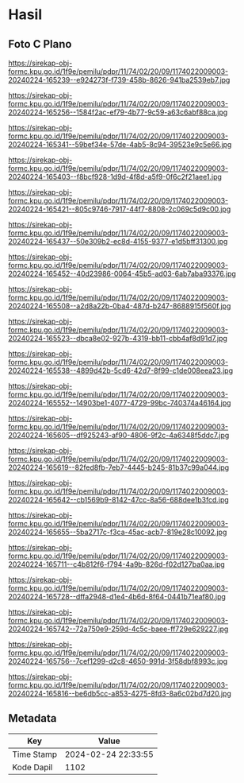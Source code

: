 # Hasil

## Foto C Plano

https://sirekap-obj-formc.kpu.go.id/1f9e/pemilu/pdpr/11/74/02/20/09/1174022009003-20240224-165239--e924273f-f739-458b-8626-941ba2539eb7.jpg

https://sirekap-obj-formc.kpu.go.id/1f9e/pemilu/pdpr/11/74/02/20/09/1174022009003-20240224-165256--1584f2ac-ef79-4b77-9c59-a63c6abf88ca.jpg

https://sirekap-obj-formc.kpu.go.id/1f9e/pemilu/pdpr/11/74/02/20/09/1174022009003-20240224-165341--59bef34e-57de-4ab5-8c94-39523e9c5e66.jpg

https://sirekap-obj-formc.kpu.go.id/1f9e/pemilu/pdpr/11/74/02/20/09/1174022009003-20240224-165403--f8bcf928-1d9d-4f8d-a5f9-0f6c2f21aee1.jpg

https://sirekap-obj-formc.kpu.go.id/1f9e/pemilu/pdpr/11/74/02/20/09/1174022009003-20240224-165421--805c9746-7917-44f7-8808-2c069c5d9c00.jpg

https://sirekap-obj-formc.kpu.go.id/1f9e/pemilu/pdpr/11/74/02/20/09/1174022009003-20240224-165437--50e309b2-ec8d-4155-9377-e1d5bff31300.jpg

https://sirekap-obj-formc.kpu.go.id/1f9e/pemilu/pdpr/11/74/02/20/09/1174022009003-20240224-165452--40d23986-0064-45b5-ad03-6ab7aba93376.jpg

https://sirekap-obj-formc.kpu.go.id/1f9e/pemilu/pdpr/11/74/02/20/09/1174022009003-20240224-165508--a2d8a22b-0ba4-487d-b247-8688915f560f.jpg

https://sirekap-obj-formc.kpu.go.id/1f9e/pemilu/pdpr/11/74/02/20/09/1174022009003-20240224-165523--dbca8e02-927b-4319-bb11-cbb4af8d91d7.jpg

https://sirekap-obj-formc.kpu.go.id/1f9e/pemilu/pdpr/11/74/02/20/09/1174022009003-20240224-165538--4899d42b-5cd6-42d7-8f99-c1de008eea23.jpg

https://sirekap-obj-formc.kpu.go.id/1f9e/pemilu/pdpr/11/74/02/20/09/1174022009003-20240224-165552--14903be1-4077-4729-99bc-740374a46164.jpg

https://sirekap-obj-formc.kpu.go.id/1f9e/pemilu/pdpr/11/74/02/20/09/1174022009003-20240224-165605--df925243-af90-4806-9f2c-4a6348f5ddc7.jpg

https://sirekap-obj-formc.kpu.go.id/1f9e/pemilu/pdpr/11/74/02/20/09/1174022009003-20240224-165619--82fed8fb-7eb7-4445-b245-81b37c99a044.jpg

https://sirekap-obj-formc.kpu.go.id/1f9e/pemilu/pdpr/11/74/02/20/09/1174022009003-20240224-165642--cb1569b9-8142-47cc-8a56-688dee1b3fcd.jpg

https://sirekap-obj-formc.kpu.go.id/1f9e/pemilu/pdpr/11/74/02/20/09/1174022009003-20240224-165655--5ba2717c-f3ca-45ac-acb7-819e28c10092.jpg

https://sirekap-obj-formc.kpu.go.id/1f9e/pemilu/pdpr/11/74/02/20/09/1174022009003-20240224-165711--c4b812f6-f794-4a9b-826d-f02d127ba0aa.jpg

https://sirekap-obj-formc.kpu.go.id/1f9e/pemilu/pdpr/11/74/02/20/09/1174022009003-20240224-165728--dffa2948-d1e4-4b6d-8f64-0441b71eaf80.jpg

https://sirekap-obj-formc.kpu.go.id/1f9e/pemilu/pdpr/11/74/02/20/09/1174022009003-20240224-165742--72a750e9-259d-4c5c-baee-ff729e629227.jpg

https://sirekap-obj-formc.kpu.go.id/1f9e/pemilu/pdpr/11/74/02/20/09/1174022009003-20240224-165756--7cef1299-d2c8-4650-991d-3f58dbf8993c.jpg

https://sirekap-obj-formc.kpu.go.id/1f9e/pemilu/pdpr/11/74/02/20/09/1174022009003-20240224-165816--be6db5cc-a853-4275-8fd3-8a6c02bd7d20.jpg


## Metadata

| Key        | Value               |
| ---------- | ------------------- |
| Time Stamp | 2024-02-24 22:33:55 |
| Kode Dapil | 1102                |



